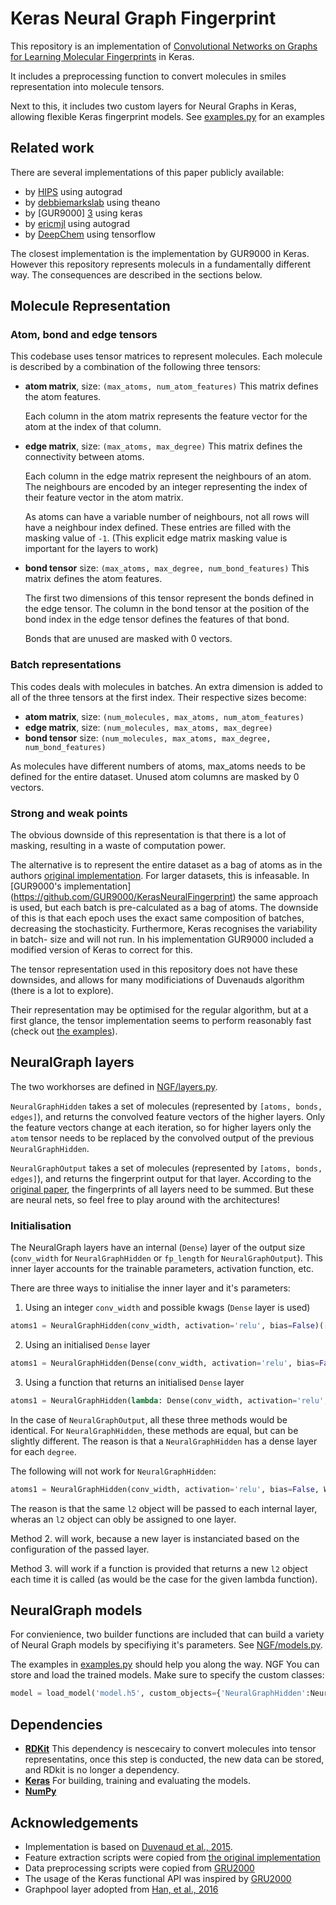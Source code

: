 # Keras Neural Graph Fingerprint

This repository is an implementation of [Convolutional Networks on Graphs for Learning Molecular Fingerprints][NGF-paper] in Keras.

It includes a preprocessing function to convert molecules in smiles representation
into molecule tensors.

Next to this, it includes two custom layers for Neural Graphs in Keras, allowing
flexible Keras fingerprint models. See [examples.py](examples.py) for an examples

## Related work

There are several implementations of this paper publicly available:
 - by [HIPS][1] using autograd
 - by [debbiemarkslab][2] using theano
 - by [GUR9000] [3] using keras
 - by [ericmjl][4] using autograd
 - by [DeepChem][5] using tensorflow

The closest implementation is the implementation by GUR9000 in Keras. However this
repository represents moleculs in a fundamentally different way. The consequences
are described in the sections below.

## Molecule Representation

### Atom, bond and edge tensors
This codebase uses tensor matrices to represent molecules. Each molecule is
described by a combination of the following three tensors:

   - **atom matrix**, size: `(max_atoms, num_atom_features)`
   	 This matrix defines the atom features.

     Each column in the atom matrix represents the feature vector for the atom at
     the index of that column.

   - **edge matrix**, size: `(max_atoms, max_degree)`
     This matrix defines the connectivity between atoms.

     Each column in the edge matrix represent the neighbours of an atom. The
     neighbours are encoded by an integer representing the index of their feature
     vector in the atom matrix.

     As atoms can have a variable number of neighbours, not all rows will have a
     neighbour index defined. These entries are filled with the masking value of
     `-1`. (This explicit edge matrix masking value is important for the layers
     to work)

   - **bond tensor** size: `(max_atoms, max_degree, num_bond_features)`
   	 This matrix defines the atom features.

   	 The first two dimensions of this tensor represent the bonds defined in the
   	 edge tensor. The column in the bond tensor at the position of the bond index
   	 in the edge tensor defines the features of that bond.

   	 Bonds that are unused are masked with 0 vectors.


### Batch representations

 This codes deals with molecules in batches. An extra dimension is added to all
 of the three tensors at the first index. Their respective sizes become:

 - **atom matrix**, size: `(num_molecules, max_atoms, num_atom_features)`
 - **edge matrix**, size: `(num_molecules, max_atoms, max_degree)`
 - **bond tensor** size: `(num_molecules, max_atoms, max_degree, num_bond_features)`

As molecules have different numbers of atoms, max_atoms needs to be defined for
the entire dataset. Unused atom columns are masked by 0 vectors.

### Strong and weak points
The obvious downside of this representation is that there is a lot of masking,
resulting in a waste of computation power.

The alternative is to represent the entire dataset as a bag of atoms as in the
authors [original implementation](https://github.com/HIPS/neural-fingerprint). For
larger datasets, this is infeasable. In [GUR9000's implementation] (https://github.com/GUR9000/KerasNeuralFingerprint)
the same approach is used, but each batch is pre-calculated as a bag of atoms.
The downside of this is that each epoch uses the exact same composition of batches,
decreasing the stochasticity. Furthermore, Keras recognises the variability in batch-
size and will not run. In his implementation GUR9000 included a modified version
of Keras to correct for this.

The tensor representation used in this repository does not have these downsides,
and allows for many modificiations of Duvenauds algorithm (there is a lot to explore).

Their representation may be optimised for the regular algorithm, but at a first
glance, the tensor implementation seems to perform reasonably fast (check out
[the examples](examples.py)).

## NeuralGraph layers
The two workhorses are defined in [NGF/layers.py](NGF/layers.py).

`NeuralGraphHidden` takes a set of molecules (represented by `[atoms, bonds, edges]`),
and returns the convolved feature vectors of the higher layers. Only the feature
vectors change at each iteration, so for higher layers only the `atom` tensor needs
to be replaced by the convolved output of the previous `NeuralGraphHidden`.

`NeuralGraphOutput` takes a set of molecules (represented by `[atoms, bonds, edges]`),
and returns the fingerprint output for that layer. According to the [original paper][NGF-paper],
the fingerprints of all layers need to be summed. But these are neural nets, so
feel free to play around with the architectures!

### Initialisation
The NeuralGraph layers have an internal (`Dense`) layer of the output size
(`conv_width` for `NeuralGraphHidden` or `fp_length` for `NeuralGraphOutput`).
This inner layer accounts for the trainable parameters, activation function, etc.

There are three ways to initialise the inner layer and it's parameters:

1. Using an integer `conv_width` and possible kwags (`Dense` layer is used)
  ```python
  atoms1 = NeuralGraphHidden(conv_width, activation='relu', bias=False)([atoms0, bonds, edges])
  ```

2. Using an initialised `Dense` layer
  ```python
  atoms1 = NeuralGraphHidden(Dense(conv_width, activation='relu', bias=False))([atoms0, bonds, edges])
  ```

3. Using a function that returns an initialised `Dense` layer
  ```python
  atoms1 = NeuralGraphHidden(lambda: Dense(conv_width, activation='relu', bias=False))([atoms0, bonds, edges])
  ```

In the case of `NeuralGraphOutput`, all these three methods would be identical.
For `NeuralGraphHidden`, these methods are equal, but can be slightly different.
The reason is that a `NeuralGraphHidden` has a dense layer for each `degree`.

The following will not work for `NeuralGraphHidden`:
```python
atoms1 = NeuralGraphHidden(conv_width, activation='relu', bias=False, W_regularizer=l2(0.01))([atoms0, bonds, edges])
```

The reason is that the same `l2` object will be passed to each internal layer,
wheras an `l2` object can obly be assigned to one layer.

Method 2. will work, because a new layer is instanciated based on the configuration
of the passed layer.

Method 3. will work if a function is provided that returns a new `l2` object each
time it is called (as would be the case for the given lambda function).


## NeuralGraph models
For convienience, two builder functions are included that can build a variety
of Neural Graph models by specifiying it's parameters. See [NGF/models.py](NGF/models.py).

The examples in [examples.py](examples.py) should help you along the way.
NGF
You can store and load the trained models. Make sure to specify the custom classes:
```python
model = load_model('model.h5', custom_objects={'NeuralGraphHidden':NeuralGraphHidden, 'NeuralGraphOutput':NeuralGraphOutput})
```

## Dependencies
- [**RDKit**](http://www.rdkit.org/) This dependency is nescecairy to convert molecules into tensor
representatins, once this step is conducted, the new data can be stored, and RDkit
is no longer a dependency.
- [**Keras**](https://keras.io/) For building, training and evaluating the models.
- [**NumPy**](http://www.numpy.org/)

## Acknowledgements
- Implementation is based on [Duvenaud et al., 2015][NGF-paper].
- Feature extraction scripts were copied from [the original implementation][1]
- Data preprocessing scripts were copied from [GRU2000][3]
- The usage of the Keras functional API was inspired by [GRU2000][3]
- Graphpool layer adopted from [Han, et al., 2016][DeepChem-paper]

[NGF-paper]: https://arxiv.org/abs/1509.09292
[DeepChem-paper]:https://arxiv.org/abs/1611.03199
[keiserlab]: //http://www.keiserlab.org/
[1]: https://github.com/HIPS/neural-fingerprint
[2]: https://github.com/debbiemarkslab/neural-fingerprint-theano
[3]: https://github.com/GUR9000/KerasNeuralFingerprint
[4]: https://github.com/ericmjl/graph-fingerprint
[5]: https://github.com/deepchem/deepchem
